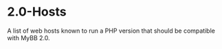 # 2.0-Hosts
A list of web hosts known to run a PHP version that should be compatible with MyBB 2.0.
